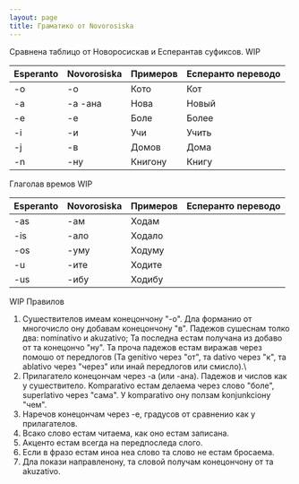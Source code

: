 ```yaml
---
layout: page
title: Граматико от Novorosiska
---
```


Сравнена таблицо от Новоросискав и Есперантав суфиксов. WIP

| Esperanto | Novorosiska | Примеров  | Есперанто переводо |
|----------|----------|-----------|--------------|
| -o        |   -о       |    Кото       | Кот         |
| -a        |   -а  -ана   |     Нова      |    Новый          |
| -e        |    -е      |     Боле      |      Более        |
|   -i      |     -и     |     Учи      |      Учить        |
|   -j      |     -в     |      Домов     |     Дома         |
|   -n      |    -ну      |    Книгону       |     Книгу         |

Глаголав времов WIP

| Esperanto | Novorosiska | Примеров  | Есперанто переводо |
|----------|----------|-----------|--------------|
|   -as      |    -ам      |     Ходам      |              |
|    -is     |     -ало     |     Ходало      |              |
|    -os     |     -уму     |      Ходуму     |              |
|    -u     |     -ите     |     Ходите      |              |
|    -us     |     -ибу     |    Ходибу       |              |


WIP
Правилов
1. Сушествителов имеам конецончону "-о". Дла форманио от многочисло ону добавам конецончону "в". Падежов сушеснам толко два: nominativo и akuzativo; Та последна естам получана из добаво от та конецончо "ну". Та проча падежов естам виражав через помошо от передлогов (Та genitivo через "от", та dativo через "к", та ablativo через "через" или инай передлогов или смисло).\
2. Прилагатело конецончам через -а (или -ана). Падежов и числов как у сушествитело. Komparativo естам делаема через слово "боле", superlativo через "сама". У komparativo ону ползам konjunkcioну "чем".
3. Наречов конецончам через -е, градусов от сравненио как у прилагателов.
4. Всако слово естам читаема, как оно естам записана.
5. Акценто естам всегда на передпоследа слого.
6. Если в фразо естам иноа неа слово та слово не естам бросаема.
7. Дла покази направленону, та словой получам конецончону от та akuzativo.
